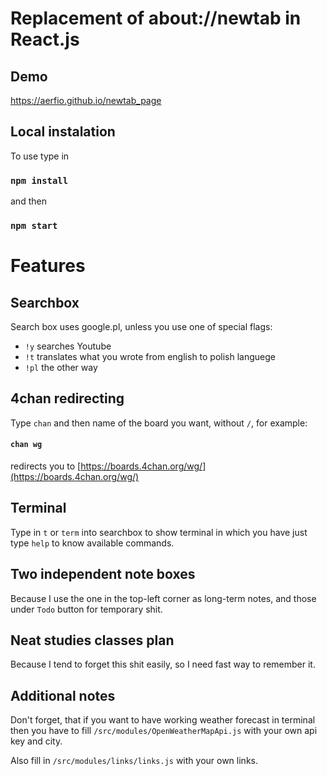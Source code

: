 # Replacement of about://newtab in React.js
## Demo
https://aerfio.github.io/newtab_page
## Local instalation
To use type in
### `npm install`
and then
### `npm start`

# Features

## Searchbox

Search box uses google.pl, unless you use one of special flags:
* `!y` searches Youtube
* `!t` translates what you wrote from english to polish languege
* `!pl` the other way

## 4chan redirecting

Type `chan` and then name of the board you want, without `/`, for example:

#### `chan wg` 

redirects you to [https://boards.4chan.org/wg/](https://boards.4chan.org/wg/)

## Terminal

Type in `t` or `term` into searchbox to show terminal in which you have just type `help` to know available commands. 

## Two independent note boxes

Because I use the one in the top-left corner as long-term notes, and those under `Todo` button for temporary shit.

## Neat studies classes plan

Because I tend to forget this shit easily, so I need fast way to remember it.

## Additional notes

Don't forget, that if you
 want to have working weather forecast in terminal then you have to fill `/src/modules/OpenWeatherMapApi.js` with your own api key and city.

Also fill in `/src/modules/links/links.js` with your own links.
